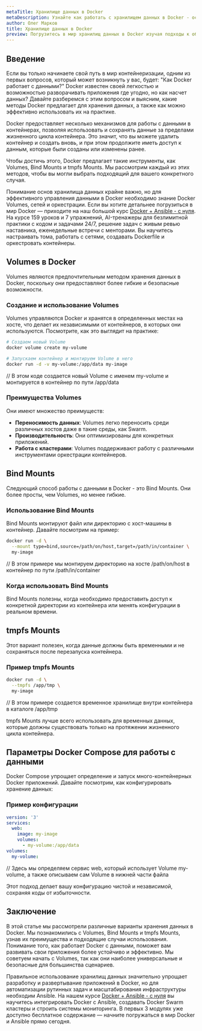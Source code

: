 ```yaml
---
metaTitle: Хранилище данных в Docker
metaDescription: Узнайте как работать с хранилищем данных в Docker - основные концепции доступные методы и примеры реализации подходов
author: Олег Марков
title: Хранилище данных в Docker
preview: Погрузитесь в мир хранилищ данных в Docker изучая подходы к обеспечению устойчивости данных и примеры настройки Volumes
---
```


## Введение

Если вы только начинаете свой путь в мир контейнеризации, одним из первых вопросов, который может возникнуть у вас, будет: "Как Docker работает с данными?" Docker известен своей легкостью и возможностью разворачивать приложения где угодно, но как насчет данных? Давайте разберемся с этим вопросом и выясним, какие методы Docker предлагает для хранения данных, а также как можно эффективно использовать их на практике.

Docker предоставляет несколько механизмов для работы с данными в контейнерах, позволяя использовать и сохранять данные за пределами жизненного цикла контейнера. Это значит, что вы можете удалить контейнер и создать вновь, и при этом продолжите иметь доступ к данным, которые были созданы или изменены ранее.

Чтобы достичь этого, Docker предлагает такие инструменты, как Volumes, Bind Mounts и tmpfs Mounts. Мы рассмотрим каждый из этих методов, чтобы вы могли выбрать подходящий для вашего конкретного случая. 

Понимание основ хранилища данных крайне важно, но для эффективного управления данными в Docker необходимо знание Docker Volumes, сетей и оркестрации. Если вы хотите детальнее погрузиться в мир Docker — приходите на наш большой курс [Docker + Ansible - с нуля](https://purpleschool.ru/course/docker?utm_source=knowledgebase&utm_medium=text&utm_campaign=Khranilishche_dannykh_v_Docker). На курсе 159 уроков и 7 упражнений, AI-тренажеры для безлимитной практики с кодом и задачами 24/7, решение задач с живым ревью наставника, еженедельные встречи с менторами. Вы научитесь настраивать тома, работать с сетями, создавать Dockerfile и оркестровать контейнеры.

## Volumes в Docker

Volumes являются предпочтительным методом хранения данных в Docker, поскольку они предоставляют более гибкие и безопасные возможности.

### Создание и использование Volumes

Volumes управляются Docker и хранятся в определенных местах на хосте, что делает их независимыми от контейнеров, в которых они используются. Посмотрите, как это выглядит на практике:

```bash
# Создаем новый Volume
docker volume create my-volume

# Запускаем контейнер и монтируем Volume в него
docker run -d -v my-volume:/app/data my-image
```

// В этом коде создается новый Volume с именем my-volume и монтируется в контейнер по пути /app/data

### Преимущества Volumes

Они имеют множество преимуществ:

- **Переносимость данных**: Volumes легко переносить среди различных хостов даже в такие среды, как Swarm.
- **Производительность**: Они оптимизированы для конкретных приложений.
- **Работа с кластерами**: Volumes поддерживают работу с различными инструментами оркестрации контейнеров.

## Bind Mounts

Следующий способ работы с данными в Docker - это Bind Mounts. Они более просты, чем Volumes, но менее гибкие.

### Использование Bind Mounts

Bind Mounts монтируют файл или директорию с хост-машины в контейнер. Давайте посмотрим на пример:

```bash
docker run -d \
  --mount type=bind,source=/path/on/host,target=/path/in/container \
  my-image
```

// В этом примере мы монтируем директорию на хосте /path/on/host в контейнер по пути /path/in/container

### Когда использовать Bind Mounts

Bind Mounts полезны, когда необходимо предоставить доступ к конкретной директории из контейнера или менять конфигурации в реальном времени.

## tmpfs Mounts

Этот вариант полезен, когда данные должны быть временными и не сохраняться после перезапуска контейнера.

### Пример tmpfs Mounts

```bash
docker run -d \
  --tmpfs /app/tmp \
  my-image
```

// В этом примере создается временное хранилище внутри контейнера в каталоге /app/tmp

tmpfs Mounts лучше всего использовать для временных данных, которые должны существовать только на протяжении жизненного цикла контейнера.

## Параметры Docker Compose для работы с данными

Docker Compose упрощает определение и запуск много-контейнерных Docker приложений. Давайте посмотрим, как конфигурировать хранение данных:

### Пример конфигурации

```yaml
version: '3'
services:
  web:
    image: my-image
    volumes:
      - my-volume:/app/data
volumes:
  my-volume:
```

// Здесь мы определяем сервис web, который использует Volume my-volume, а также описываем сам Volume в нижней части файла

Этот подход делает вашу конфигурацию чистой и независимой, сохраняя коды от избыточности.

## Заключение

В этой статье мы рассмотрели различные варианты хранения данных в Docker. Мы познакомились с Volumes, Bind Mounts и tmpfs Mounts, узнав их преимущества и подходящие случаи использования. Понимание того, как работает Docker с данными, поможет вам развивать свои приложения более устойчиво и эффективно. Мы советуем начать с Volumes, так как они наиболее универсальные и безопасные для большинства сценариев.

Правильное использование хранилищ данных значительно упрощает разработку и развертывание приложений в Docker, но для автоматизации рутинных задач и масштабирования инфраструктуры необходим Ansible. На нашем курсе [Docker + Ansible - с нуля](https://purpleschool.ru/course/docker?utm_source=knowledgebase&utm_medium=text&utm_campaign=Khranilishche_dannykh_v_Docker) вы научитесь интегрировать Docker с Ansible, создавать Docker Swarm кластеры и строить системы мониторинга. В первых 3 модулях уже доступно бесплатное содержание — начните погружаться в мир Docker и Ansible прямо сегодня.
